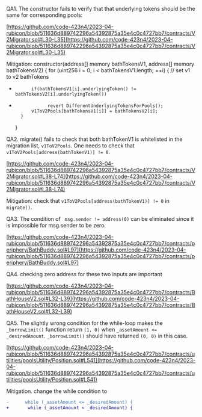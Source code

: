 QA1. The constructor fails to verify that that underlying tokens should be the same for corresponding pools:

[https://github.com/code-423n4/2023-04-rubicon/blob/511636d889742296a54392875a35e4c0c4727bb7/contracts/V2Migrator.sol#L30-L35](https://github.com/code-423n4/2023-04-rubicon/blob/511636d889742296a54392875a35e4c0c4727bb7/contracts/V2Migrator.sol#L30-L35)

Mitigation:
 constructor(address[] memory bathTokensV1, address[] memory bathTokensV2) {
        for (uint256 i = 0; i < bathTokensV1.length; ++i) {
            // set v1 to v2 bathTokens
+           if(bathTokensV1[i].underlyingToken() != bathTokensV2[i].underlyingToken()) 
+                 revert DifferentUnderlyingTokensForPools();  
            v1ToV2Pools[bathTokensV1[i]] = bathTokensV2[i];
        }
    }

QA2. migrate() fails to check that both bathTokenV1 is whitelisted in the migration list, ``v1ToV2Pools``. One needs to check that ``v1ToV2Pools[address(bathTokenV1)] != 0``.

[https://github.com/code-423n4/2023-04-rubicon/blob/511636d889742296a54392875a35e4c0c4727bb7/contracts/V2Migrator.sol#L38-L74](https://github.com/code-423n4/2023-04-rubicon/blob/511636d889742296a54392875a35e4c0c4727bb7/contracts/V2Migrator.sol#L38-L74)

Mitigation: check that ``v1ToV2Pools[address(bathTokenV1)] != 0`` in ``migrate()``.

QA3. The condition of `` msg.sender != address(0)`` can be eliminated since it is impossible for msg.sender to be zero. 

[https://github.com/code-423n4/2023-04-rubicon/blob/511636d889742296a54392875a35e4c0c4727bb7/contracts/periphery/BathBuddy.sol#L97](https://github.com/code-423n4/2023-04-rubicon/blob/511636d889742296a54392875a35e4c0c4727bb7/contracts/periphery/BathBuddy.sol#L97)

QA4. checking zero address for these two inputs are important

[https://github.com/code-423n4/2023-04-rubicon/blob/511636d889742296a54392875a35e4c0c4727bb7/contracts/BathHouseV2.sol#L32-L39](https://github.com/code-423n4/2023-04-rubicon/blob/511636d889742296a54392875a35e4c0c4727bb7/contracts/BathHouseV2.sol#L32-L39)


QA5. The slightly wrong condition for the while-loop makes the ``_borrowLimit()`` function return ``(1, 0)`` when ``_assetAmount <= _desiredAmount``. ``_borrowLimit()`` should have returned ``(0, 0)`` in this case. 

[https://github.com/code-423n4/2023-04-rubicon/blob/511636d889742296a54392875a35e4c0c4727bb7/contracts/utilities/poolsUtility/Position.sol#L541](https://github.com/code-423n4/2023-04-rubicon/blob/511636d889742296a54392875a35e4c0c4727bb7/contracts/utilities/poolsUtility/Position.sol#L541)

Mitigation. change the while condition to 
```diff
-      while (_assetAmount <= _desiredAmount) {
+       while (_assetAmount < _desiredAmount) {
```
